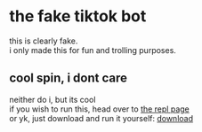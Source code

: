# the fake tiktok bot
this is clearly fake.<br>
i only made this for fun and trolling purposes.<br>

## cool spin, i dont care
neither do i, but its cool<br>
if you wish to run this, head over to <a href="https://tiktokbot.spinfal.repl.run">the repl page</a><br>
or yk, just download and run it yourself: <a href="https://github.com/spinfal/tiktokbot/archive/master.zip">download</a>